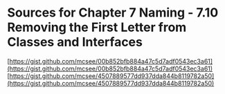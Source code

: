# Sources for Chapter 7 Naming - 7.10 Removing the First Letter from Classes and Interfaces

[https://gist.github.com/mcsee/00b852bfb884a47c5d7adf0543ec3a61](https://gist.github.com/mcsee/00b852bfb884a47c5d7adf0543ec3a61)
[https://gist.github.com/mcsee/4507889577dd937dda844b8119782a50](https://gist.github.com/mcsee/4507889577dd937dda844b8119782a50)